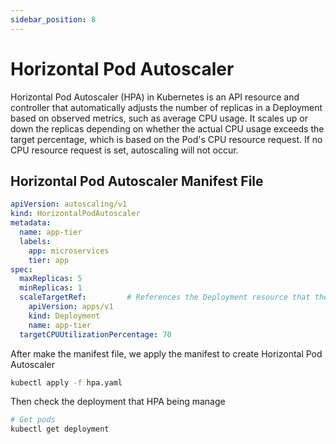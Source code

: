 ```yaml
---
sidebar_position: 8
---
```


# Horizontal Pod Autoscaler

Horizontal Pod Autoscaler (HPA) in Kubernetes is an API resource and controller that automatically adjusts the number of replicas in a Deployment based on observed metrics, such as average CPU usage. It scales up or down the replicas depending on whether the actual CPU usage exceeds the target percentage, which is based on the Pod's CPU resource request. If no CPU resource request is set, autoscaling will not occur.

## Horizontal Pod Autoscaler Manifest File

```yaml title='hpa.yaml'
apiVersion: autoscaling/v1
kind: HorizontalPodAutoscaler
metadata:
  name: app-tier
  labels:
    app: microservices
    tier: app
spec:
  maxReplicas: 5
  minReplicas: 1
  scaleTargetRef:         # References the Deployment resource that the HPA will manage
    apiVersion: apps/v1
    kind: Deployment
    name: app-tier
  targetCPUUtilizationPercentage: 70
```

After make the manifest file, we apply the manifest to create Horizontal Pod Autoscaler

```bash
kubectl apply -f hpa.yaml
```

Then check the deployment that HPA being manage

```bash
# Get pods
kubectl get deployment
```